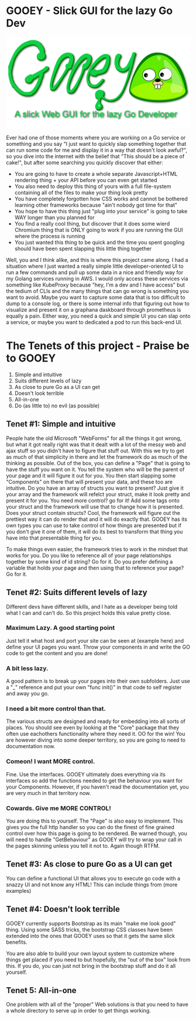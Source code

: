 # GOOEY - Slick GUI for the lazy Go Dev
![alt text](./art/gooey-banner.png)

Ever had one of those moments where you are working on a Go service or something and you say "I just want to quickly slap something together that can run some code for me and display it in a way that doesn't look awful?", so you dive into the internet with the belief that "This should be a piece of cake!", but after some searching you quickly discover that either:
- You are going to have to create a whole separate Javascript+HTML rendering thing + your API before you can even get started
- You also need to deploy this thing of yours with a full file-system containing all of the files to make your thing look pretty
- You have completely forgotten how CSS works and cannot be bothered learning other frameworks because "ain't nobody got time for that"
- You hope to have this thing just "plug into your service" is going to take WAY longer than you planned for
- You find a really cool thing, but discover that it does some wierd Chromium thing that is ONLY going to work if you are running the GUI where the process is running
- You just wanted this thing to be quick and the time you spent googling should have been spent slapping this little thing together

Well, you and I think alike, and this is where this project came along. I had a situation where I just wanted a really simple little developer-oriented UI to run a few commands and pull up some data in a nice and friendly way for my Golang services running in AWS. I would only access these services via something like KubeProxy because "hey, I'm a dev and I have access" but the tedium of CLIs and the many things that can go wrong is something you want to avoid. Maybe you want to capture some data that is too difficult to dump to a console log, or there is some internal info that figuring out how to visualize and present it on a graphana daskboard through prometheus is equally a pain. Either way, you need a quick and simple UI you can slap onto a service, or maybe you want to dedicated a pod to run this back-end UI. 

# The Tenets of this project - Praise be to GOOEY
1. Simple and intuitive
2. Suits different levels of lazy
3. As close to pure Go as a UI can get
4. Doesn't look terrible
5. All-in-one
6. Do (as little to) no evil (as possible)

## Tenet #1: Simple and intuitive
People hate the old Microsoft "WebForms" for all the things it got wrong, but what it got really right was that it dealt with a lot of the messy web and ajax stuff so you didn't have to figure that stuff out. With this we try to get as much of that simplicity in there and let the framework do as much of the thinking as possible.
Out of the box, you can define a "Page" that is going to have the stuff you want on it. You tell the system who will be the parent of your page and it will figure it out for you. You then start slapping some "Components" on there that will present your data, and these too are intuitive. Do you have an array of structs you want to present? Just give it your array and the framework will refelct your struct, make it look pretty and present it for you. You need more control? go for it! Add some tags onto your struct and the framework will use that to change how it is presented. Does your struct contain structs? Cool, the framework will figure out the prettiest way it can do render that and it will do exactly that. GOOEY has its own types you can use to take control of how things are presented but if you don't give it one of them, it will do its best to transform that thing you have into that presentable thing for you.

To make things even easier, the framework tries to work in the mindset that works for you. Do you like to reference all of your page relationships together by some kind of id string? Go for it. Do you prefer defining a variable that holds your page and then using that to reference your page? Go for it. 

## Tenet #2: Suits different levels of lazy
Different devs have different skills, and I hate as a developer being told what I can and can't do. So this project holds this value pretty close. 
### Maximum Lazy. A good starting point
Just tell it what host and port your site can be seen at (example here) and define your UI pages you want. Throw your components in and write the GO code to get the content and you are done!
### A bit less lazy.
A good pattern is to break up your pages into their own subfolders. Just use a "_" reference and put your own "func init()" in that code to self register and away you go. 
### I need a bit more control than that.
The various structs are designed and ready for embedding into all sorts of places. You should see even by looking at the "Core" package that they often use eachothers functionality where they need it. OO for the win! You are however diving into some deeper territory, so you are going to need to documentation now.
### Comeon! I want MORE control.
Fine. Use the interfaces. GOOEY ultimately does everything via its interfaces so add the functions needed to get the behaviour you want for your Components. However, if you haven't read the documentation yet, you are very much in that territory now. 
### Cowards. Give me MORE CONTROL!
You are doing this to yourself. The "Page" is also easy to implement. This gives you the full http handler so you can do the finest of fine grained control over how this page is going to be rendered. Be warned though, you will need to handle "GetBehaviour" as GOOEY will try to wrap your call in the pages skinning unless you tell it not to. Again though RTFM.

## Tenet #3: As close to pure Go as a UI can get
You can define a functional UI that allows you to execute go code with a snazzy UI and not know any HTML! This can include things from (more examples)

## Tenet #4: Doesn't look terrible
GOOEY currently supports Bootstrap as its main "make me look good" thing. Using some SASS tricks, the bootstrap CSS classes have been extended into the ones that GOOEY uses so that it gets the same slick benefits. 

You are also able to build your own layout system to customize where things get placed if you need to but hopefully, the "out of the box" look from this. If you do, you can just not bring in the bootstrap stuff and do it all yourself.

## Tenet 5: All-in-one
One problem with all of the "proper" Web solutions is that you need to have a whole directory to serve up in order to get things working. 


